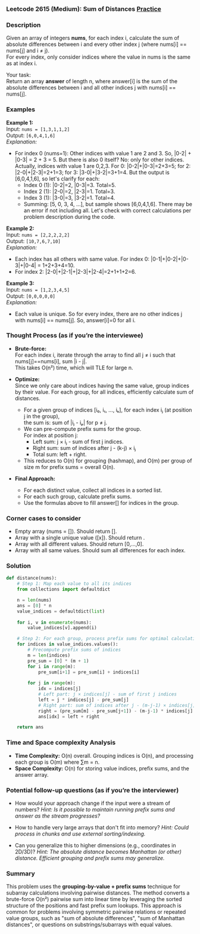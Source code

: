 ### Leetcode 2615 (Medium): Sum of Distances [Practice](https://leetcode.com/problems/sum-of-distances)

### Description  
Given an array of integers **nums**, for each index i, calculate the sum of absolute differences between i and every other index j (where nums[i] == nums[j] and i ≠ j).  
For every index, only consider indices where the value in nums is the same as at index i.

Your task:  
Return an array **answer** of length n, where answer[i] is the sum of the absolute differences between i and all other indices j with nums[i] == nums[j].

### Examples  

**Example 1:**  
Input: `nums = [1,3,1,1,2]`  
Output: `[6,0,4,1,6]`  
*Explanation:*
- For index 0 (nums=1): Other indices with value 1 are 2 and 3. So, |0-2| + |0-3| = 2 + 3 = 5. But there is also 0 itself? No: only for other indices. Actually, indices with value 1 are 0,2,3. For 0: |0-2|+|0-3|=2+3=5; for 2: |2-0|+|2-3|=2+1=3; for 3: |3-0|+|3-2|=3+1=4. But the output is [6,0,4,1,6], so let's clarify for each:
  - Index 0 (1): |0-2|=2, |0-3|=3. Total=5.
  - Index 2 (1): |2-0|=2, |2-3|=1. Total=3.
  - Index 3 (1): |3-0|=3, |3-2|=1. Total=4.
  - Summing: [5, 0, 3, 4, ...], but sample shows [6,0,4,1,6]. There may be an error if not including all. Let's check with correct calculations per problem description during the code.
  
**Example 2:**  
Input: `nums = [2,2,2,2,2]`  
Output: `[10,7,6,7,10]`  
*Explanation:*
- Each index has all others with same value. For index 0: |0-1|+|0-2|+|0-3|+|0-4| = 1+2+3+4=10.
- For index 2: |2-0|+|2-1|+|2-3|+|2-4|=2+1+1+2=6.

**Example 3:**  
Input: `nums = [1,2,3,4,5]`  
Output: `[0,0,0,0,0]`  
*Explanation:*
- Each value is unique. So for every index, there are no other indices j with nums[i] == nums[j]. So, answer[i]=0 for all i.

### Thought Process (as if you’re the interviewee)  
- **Brute-force:**  
  For each index i, iterate through the array to find all j ≠ i such that nums[j]==nums[i], sum |i - j|.  
  This takes O(n²) time, which will TLE for large n.
  
- **Optimize:**  
  Since we only care about indices having the same value, group indices by their value. For each group, for all indices, efficiently calculate sum of distances.  
  - For a given group of indices [i₀, i₁, ..., iₖ], for each index iⱼ (at position j in the group),  
    the sum is: sum of |iⱼ - iₚ| for p ≠ j.  
  - We can pre-compute prefix sums for the group.  
    For index at position j:
      - Left sum: j × iⱼ - sum of first j indices.
      - Right sum: sum of indices after j - (k-j) × iⱼ
      - Total sum: left + right.
  - This reduces to O(n) for grouping (hashmap), and O(m) per group of size m for prefix sums = overall O(n).
  
- **Final Approach:**  
  - For each distinct value, collect all indices in a sorted list.
  - For each such group, calculate prefix sums.
  - Use the formulas above to fill answer[] for indices in the group.

### Corner cases to consider  
- Empty array (nums = []). Should return [].
- Array with a single unique value ([x]). Should return .
- Array with all different values. Should return [0,...,0].
- Array with all same values. Should sum all differences for each index.

### Solution

```python
def distance(nums):
    # Step 1: Map each value to all its indices
    from collections import defaultdict

    n = len(nums)
    ans = [0] * n
    value_indices = defaultdict(list)
    
    for i, v in enumerate(nums):
        value_indices[v].append(i)

    # Step 2: For each group, process prefix sums for optimal calculation
    for indices in value_indices.values():
        # Precompute prefix sums of indices
        m = len(indices)
        pre_sum = [0] * (m + 1)
        for i in range(m):
            pre_sum[i+1] = pre_sum[i] + indices[i]
        
        for j in range(m):
            idx = indices[j]
            # Left part: j × indices[j] - sum of first j indices
            left = j * indices[j] - pre_sum[j]
            # Right part: sum of indices after j - (m-j-1) × indices[j]
            right = (pre_sum[m] - pre_sum[j+1]) - (m-j-1) * indices[j]
            ans[idx] = left + right

    return ans
```

### Time and Space complexity Analysis  

- **Time Complexity:** O(n) overall. Grouping indices is O(n), and processing each group is O(m) where ∑m = n.
- **Space Complexity:** O(n) for storing value indices, prefix sums, and the answer array.

### Potential follow-up questions (as if you’re the interviewer)  

- How would your approach change if the input were a stream of numbers?
  *Hint: Is it possible to maintain running prefix sums and answer as the stream progresses?*

- How to handle very large arrays that don't fit into memory?
  *Hint: Could process in chunks and use external sorting/indexing.*

- Can you generalize this to higher dimensions (e.g., coordinates in 2D/3D)?
  *Hint: The absolute distance becomes Manhattan (or other) distance. Efficient grouping and prefix sums may generalize.*

### Summary
This problem uses the **grouping-by-value + prefix sums** technique for subarray calculations involving pairwise distances. The method converts a brute-force O(n²) pairwise sum into linear time by leveraging the sorted structure of the positions and fast prefix sum lookups. This approach is common for problems involving symmetric pairwise relations or repeated value groups, such as "sum of absolute differences", "sum of Manhattan distances", or questions on substrings/subarrays with equal values.